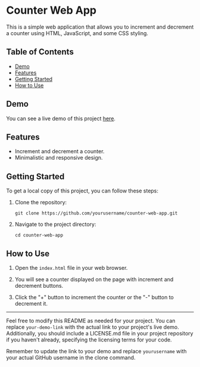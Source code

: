# Counter Web App

This is a simple web application that allows you to increment and decrement a counter using HTML, JavaScript, and some CSS styling.

## Table of Contents
- [Demo](#demo)
- [Features](#features)
- [Getting Started](#getting-started)
- [How to Use](#how-to-use)

## Demo

You can see a live demo of this project [here](https://your-demo-link).

## Features

- Increment and decrement a counter.
- Minimalistic and responsive design.

## Getting Started

To get a local copy of this project, you can follow these steps:

1. Clone the repository:
   ```
   git clone https://github.com/yourusername/counter-web-app.git
   ```

2. Navigate to the project directory:
   ```
   cd counter-web-app
   ```

## How to Use

1. Open the `index.html` file in your web browser.

2. You will see a counter displayed on the page with increment and decrement buttons.

3. Click the "+" button to increment the counter or the "-" button to decrement it.

---

Feel free to modify this README as needed for your project. You can replace `your-demo-link` with the actual link to your project's live demo. Additionally, you should include a LICENSE.md file in your project repository if you haven't already, specifying the licensing terms for your code.

Remember to update the link to your demo and replace `yourusername` with your actual GitHub username in the clone command.
